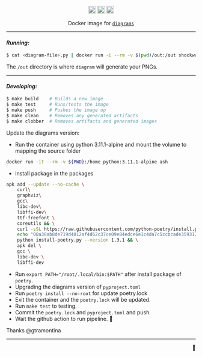 <p align="center">
  <a href="https://hub.docker.com/r/shockwater/diagrams/tags/"><img height="20" alt="Docker Tags" src="https://img.shields.io/badge/dynamic/json.svg?style=for-the-badge&label=%F0%9F%90%B3%20tags&colorB=066da5&query=$.count&uri=https%3A%2F%2Fhub.docker.com%2Fv2%2Frepositories%2Fshockwater%2Fdiagrams%2Ftags"></a>
  <a href="https://hub.docker.com/r/shockwater/diagrams/tags/"><img height="20" alt="Docker Latest Tag" src="https://img.shields.io/badge/dynamic/json.svg?style=for-the-badge&label=%F0%9F%90%B3%20latest%20tag&colorB=066da5&query=$.results[0].name&uri=https%3A%2F%2Fhub.docker.com%2Fv2%2Frepositories%2Fshockwater%2Fdiagrams%2Ftags"></a>
  <a href="https://github.com/shockwater/docker-diagrams/actions"><img height="20" alt="Build" src="https://img.shields.io/github/workflow/status/shockwater/docker-diagrams/Build docker image/master?style=for-the-badge"></a>
</p>

<p align="center">
  Docker image for <a href="https://github.com/mingrammer/diagrams"><code>diagrams</code></a>
</p>

---

#### _Running:_

```sh
$ cat <diagram-file>.py | docker run -i --rm -v $(pwd)/out:/out shockwater/diagrams:<version>
```

The `/out` directory is where `diagram` will generate your PNGs.

---

#### _Developing:_

```sh
$ make build    # Builds a new image
$ make test     # Runs/tests the image
$ make push     # Pushes the image up
$ make clean    # Removes any generated artifacts
$ make clobber  # Removes artifacts and generated images
```

Update the diagrams version:
* Run the container using python 3.11.1-alpine and mount the volume to mapping the source folder
```sh
docker run -it --rm -v ${PWD}:/home python:3.11.1-alpine ash
```
* install package in the packages
```sh
apk add --update --no-cache \
    curl\
    graphviz\
    gcc\
    libc-dev\
    libffi-dev\
    ttf-freefont \
    coreutils && \
    curl -sSL https://raw.githubusercontent.com/python-poetry/install.python-poetry.org/42a10434ed127a5986c3a9952c75d333ac3a1f8e/install-poetry.py > install-poetry.py && \
    echo "08a38ab8de719d4012af4d62c37ce09e84edce6e1c4da7c5ccbcade359312c8b install-poetry.py" | sha256sum -c && \
    python install-poetry.py --version 1.3.1 && \
    apk del \
    gcc \
    libc-dev \
    libffi-dev
```
* Run `export PATH="/root/.local/bin:$PATH"` after install package of `poetry`.
* Upgrading the  diagrams version of `pyproject.toml`
* Run `poetry install --no-root` for update poetry.lock
* Exit the container and the `poetry.lock` will be updated.
* Run `make test` to testing.
* Commit the `poetry.lock` and `pyproject.toml` and push.
* Wait the github action to run pipeline. :tada:


Thanks @gtramontina

---

<p align="right">🐳</p>
